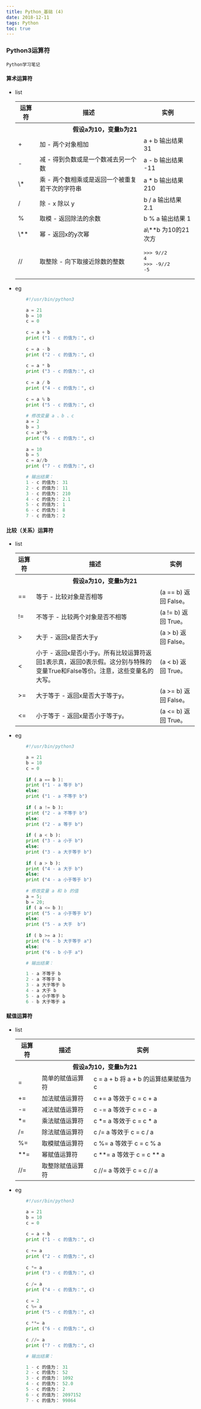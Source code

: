```yaml
---
title: Python_基础 (4)
date: 2018-12-11
tags: Python
toc: true
---
```


### Python3运算符
    Python学习笔记

<!-- more -->


#### 算术运算符
- list
    <table><tbody><tr><th>运算符</th><th>描述</th><th>实例</th></tr><tr><th align="center" valign="middle" colspan="3">假设a为10，变量b为21</th></tr><tr><td>+</td><td>加 - 两个对象相加</td><td> a + b 输出结果 31</td></tr><tr><td>-</td><td>减 - 得到负数或是一个数减去另一个数</td><td> a - b 输出结果 -11</td></tr><tr><td>\*</td><td>乘 - 两个数相乘或是返回一个被重复若干次的字符串</td><td> a * b 输出结果 210</td></tr><tr><td>/</td><td>除 - x 除以 y</td><td> b / a 输出结果 2.1</td></tr><tr><td>%</td><td>取模 - 返回除法的余数</td><td> b % a 输出结果 1</td></tr><tr><td>\**</td><td>幂 - 返回x的y次幂</td><td> a\**b 为10的21次方</td></tr><tr><td>//</td><td>取整除 - 向下取接近除数的整数</td><td> <pre class="prettyprint prettyprinted" style=""><span class="pun">&gt;&gt;&gt;</span><span class="pln"> </span><span class="lit">9</span><span class="com">//2</span><span class="pln"></span><br /><span class="lit">4</span><span class="pln"></span><br /><span class="pun">&gt;&gt;&gt;</span><span class="pln"> </span><span class="pun">-</span><span class="lit">9</span><span class="com">//2</span><span class="pln"></span><br /><span class="pun">-</span><span class="lit">5</span></pre></td></tr></tbody></table>
- eg
    ```python
        #!/usr/bin/python3
 
        a = 21
        b = 10
        c = 0
        
        c = a + b
        print ("1 - c 的值为：", c)
        
        c = a - b
        print ("2 - c 的值为：", c)
        
        c = a * b
        print ("3 - c 的值为：", c)
        
        c = a / b
        print ("4 - c 的值为：", c)
        
        c = a % b
        print ("5 - c 的值为：", c)
        
        # 修改变量 a 、b 、c
        a = 2
        b = 3
        c = a**b 
        print ("6 - c 的值为：", c)
        
        a = 10
        b = 5
        c = a//b 
        print ("7 - c 的值为：", c)

        # 输出结果：
        1 - c 的值为： 31
        2 - c 的值为： 11
        3 - c 的值为： 210
        4 - c 的值为： 2.1
        5 - c 的值为： 1
        6 - c 的值为： 8
        7 - c 的值为： 2
    ```

#### 比较（关系）运算符
- list
    <table class="reference"><tbody><tr><th width="10%">运算符</th><th>描述</th><th>实例</th></tr><tr><th align="center" valign="middle" colspan="3">假设a为10，变量b为21</th><tr><td>==</td><td> 等于 - 比较对象是否相等</td><td> (a == b) 返回 False。</td></tr><tr><td>!=</td><td> 不等于 - 比较两个对象是否不相等</td><td> (a != b) 返回 True。</td></tr><tr><td>&gt;</td><td> 大于 - 返回x是否大于y</td><td> (a &gt; b) 返回 False。</td></tr><tr><td>&lt;</td><td> 小于 - 返回x是否小于y。所有比较运算符返回1表示真，返回0表示假。这分别与特殊的变量True和False等价。注意，这些变量名的大写。</td><td> (a &lt; b) 返回 True。</td></tr><tr><td>&gt;=</td><td> 大于等于 - 返回x是否大于等于y。</td><td> (a &gt;= b) 返回 False。</td></tr><tr><td>&lt;=</td><td> 小于等于 - 返回x是否小于等于y。</td><td> (a &lt;= b) 返回 True。</td></tr></tbody></table>
- eg
    ```python
        #!/usr/bin/python3
 
        a = 21
        b = 10
        c = 0
        
        if ( a == b ):
        print ("1 - a 等于 b")
        else:
        print ("1 - a 不等于 b")
        
        if ( a != b ):
        print ("2 - a 不等于 b")
        else:
        print ("2 - a 等于 b")
        
        if ( a < b ):
        print ("3 - a 小于 b")
        else:
        print ("3 - a 大于等于 b")
        
        if ( a > b ):
        print ("4 - a 大于 b")
        else:
        print ("4 - a 小于等于 b")
        
        # 修改变量 a 和 b 的值
        a = 5;
        b = 20;
        if ( a <= b ):
        print ("5 - a 小于等于 b")
        else:
        print ("5 - a 大于  b")
        
        if ( b >= a ):
        print ("6 - b 大于等于 a")
        else:
        print ("6 - b 小于 a")

        # 输出结果：

        1 - a 不等于 b
        2 - a 不等于 b
        3 - a 大于等于 b
        4 - a 大于 b
        5 - a 小于等于 b
        6 - b 大于等于 a
    ```

#### 赋值运算符
- list
    <table class="reference"><tbody><tr><th>运算符</th><th>描述</th><th>实例</th></tr><tr><th align="center" valign="middle" colspan="3">假设a为10，变量b为21</th></tr><tr><td>=</td><td>简单的赋值运算符</td><td> c = a + b 将 a + b 的运算结果赋值为 c</td></tr><tr><td>+=</td><td>加法赋值运算符</td><td> c += a 等效于 c = c + a</td></tr><tr><td>-=</td><td>减法赋值运算符</td><td> c -= a 等效于 c = c - a</td></tr><tr><td>*=</td><td>乘法赋值运算符</td><td> c *= a 等效于 c = c * a</td></tr><tr><td>/=</td><td>除法赋值运算符</td><td> c /= a 等效于 c = c / a</td></tr><tr><td>%=</td><td>取模赋值运算符</td><td> c %= a 等效于 c = c % a</td></tr><tr><td>**=</td><td>幂赋值运算符</td><td> c **= a 等效于 c = c ** a</td></tr><tr><td>//=</td><td> 取整除赋值运算符</td><td> c //= a 等效于 c = c // a</td></tr></tbody></table>
- eg
    ```python
        #!/usr/bin/python3
 
        a = 21
        b = 10
        c = 0
        
        c = a + b
        print ("1 - c 的值为：", c)
        
        c += a
        print ("2 - c 的值为：", c)
        
        c *= a
        print ("3 - c 的值为：", c)
        
        c /= a 
        print ("4 - c 的值为：", c)
        
        c = 2
        c %= a
        print ("5 - c 的值为：", c)
        
        c **= a
        print ("6 - c 的值为：", c)
        
        c //= a
        print ("7 - c 的值为：", c)

        # 输出结果：

        1 - c 的值为： 31
        2 - c 的值为： 52
        3 - c 的值为： 1092
        4 - c 的值为： 52.0
        5 - c 的值为： 2
        6 - c 的值为： 2097152
        7 - c 的值为： 99864
    ```

